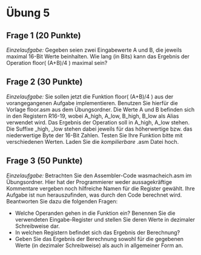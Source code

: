 # Übung 5
## Frage 1 (20 Punkte)
*Einzelaufgabe:* Gegeben seien zwei Eingabewerte A und B, die jeweils maximal 16-Bit Werte beinhalten. Wie lang (in Bits) kann das Ergebnis der Operation floor( (A+B)/4 ) maximal sein?

## Frage 2 (30 Punkte)
*Einzelaufgabe:* Sie sollen jetzt die Funktion floor( (A+B)/4 ) aus der vorangegangenen Aufgabe implementieren. Benutzen Sie hierfür die Vorlage floor.asm aus dem Übungsordner. Die Werte A und B befinden sich in den Registern R16-19, wobei A_high, A_low, B_high, B_low als Alias verwendet wird. Das Ergebnis der Operation soll in  A_high, A_low stehen. Die Suffixe _high, _low stehen dabei jeweils für das höherwertige bzw. das niederwertige Byte der 16-Bit Zahlen. Testen Sie Ihre Funktion bitte mit verschiedenen Werten. Laden Sie die *kompilierbare* .asm Datei hoch.

## Frage 3 (50 Punkte)
*Einzelaufgabe:* Betrachten Sie den Assembler-Code wasmacheich.asm im Übungsordner. Hier hat der Programmierer weder aussagekräftige Kommentare vergeben noch hilfreiche Namen für die Register gewählt. Ihre Aufgabe ist nun herauszufinden, was durch den Code berechnet wird. Beantworten Sie dazu die folgenden Fragen:

- Welche Operanden gehen in die Funktion ein? Benennen Sie die verwendeten Eingabe-Register und stellen Sie deren Werte in dezimaler Schreibweise dar.
- In welchen Registern befindet sich das Ergebnis der Berechnung?
- Geben Sie das Ergebnis der Berechnung sowohl für die gegebenen Werte (in dezimaler Schreibweise) als auch in allgemeiner Form an.


